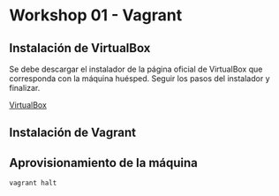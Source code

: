 # Workshop 01 - Vagrant

## Instalación de VirtualBox
Se debe descargar el instalador de la página oficial de VirtualBox que corresponda con la máquina huésped. Seguir los pasos del instalador y finalizar.

[VirtualBox](https://www.virtualbox.org/wiki/Downloads "Descargar Virtual-box")

## Instalación de Vagrant

## Aprovisionamiento de la máquina

```bash
vagrant halt
```